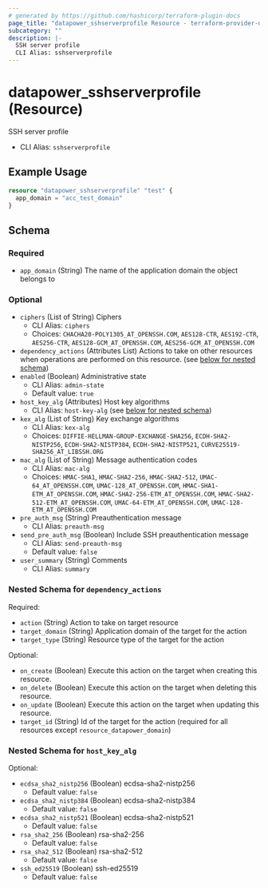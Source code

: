 ```yaml
---
# generated by https://github.com/hashicorp/terraform-plugin-docs
page_title: "datapower_sshserverprofile Resource - terraform-provider-datapower"
subcategory: ""
description: |-
  SSH server profile
  CLI Alias: sshserverprofile
---
```


# datapower_sshserverprofile (Resource)

SSH server profile
  - CLI Alias: `sshserverprofile`

## Example Usage

```terraform
resource "datapower_sshserverprofile" "test" {
  app_domain = "acc_test_domain"
}
```

<!-- schema generated by tfplugindocs -->
## Schema

### Required

- `app_domain` (String) The name of the application domain the object belongs to

### Optional

- `ciphers` (List of String) Ciphers
  - CLI Alias: `ciphers`
  - Choices: `CHACHA20-POLY1305_AT_OPENSSH.COM`, `AES128-CTR`, `AES192-CTR`, `AES256-CTR`, `AES128-GCM_AT_OPENSSH.COM`, `AES256-GCM_AT_OPENSSH.COM`
- `dependency_actions` (Attributes List) Actions to take on other resources when operations are performed on this resource. (see [below for nested schema](#nestedatt--dependency_actions))
- `enabled` (Boolean) Administrative state
  - CLI Alias: `admin-state`
  - Default value: `true`
- `host_key_alg` (Attributes) Host key algorithms
  - CLI Alias: `host-key-alg` (see [below for nested schema](#nestedatt--host_key_alg))
- `kex_alg` (List of String) Key exchange algorithms
  - CLI Alias: `kex-alg`
  - Choices: `DIFFIE-HELLMAN-GROUP-EXCHANGE-SHA256`, `ECDH-SHA2-NISTP256`, `ECDH-SHA2-NISTP384`, `ECDH-SHA2-NISTP521`, `CURVE25519-SHA256_AT_LIBSSH.ORG`
- `mac_alg` (List of String) Message authentication codes
  - CLI Alias: `mac-alg`
  - Choices: `HMAC-SHA1`, `HMAC-SHA2-256`, `HMAC-SHA2-512`, `UMAC-64_AT_OPENSSH.COM`, `UMAC-128_AT_OPENSSH.COM`, `HMAC-SHA1-ETM_AT_OPENSSH.COM`, `HMAC-SHA2-256-ETM_AT_OPENSSH.COM`, `HMAC-SHA2-512-ETM_AT_OPENSSH.COM`, `UMAC-64-ETM_AT_OPENSSH.COM`, `UMAC-128-ETM_AT_OPENSSH.COM`
- `pre_auth_msg` (String) Preauthentication message
  - CLI Alias: `preauth-msg`
- `send_pre_auth_msg` (Boolean) Include SSH preauthentication message
  - CLI Alias: `send-preauth-msg`
  - Default value: `false`
- `user_summary` (String) Comments
  - CLI Alias: `summary`

<a id="nestedatt--dependency_actions"></a>
### Nested Schema for `dependency_actions`

Required:

- `action` (String) Action to take on target resource
- `target_domain` (String) Application domain of the target for the action
- `target_type` (String) Resource type of the target for the action

Optional:

- `on_create` (Boolean) Execute this action on the target when creating this resource.
- `on_delete` (Boolean) Execute this action on the target when deleting this resource.
- `on_update` (Boolean) Execute this action on the target when updating this resource.
- `target_id` (String) Id of the target for the action (required for all resources except `resource_datapower_domain`)


<a id="nestedatt--host_key_alg"></a>
### Nested Schema for `host_key_alg`

Optional:

- `ecdsa_sha2_nistp256` (Boolean) ecdsa-sha2-nistp256
  - Default value: `false`
- `ecdsa_sha2_nistp384` (Boolean) ecdsa-sha2-nistp384
  - Default value: `false`
- `ecdsa_sha2_nistp521` (Boolean) ecdsa-sha2-nistp521
  - Default value: `false`
- `rsa_sha2_256` (Boolean) rsa-sha2-256
  - Default value: `false`
- `rsa_sha2_512` (Boolean) rsa-sha2-512
  - Default value: `false`
- `ssh_ed25519` (Boolean) ssh-ed25519
  - Default value: `false`
